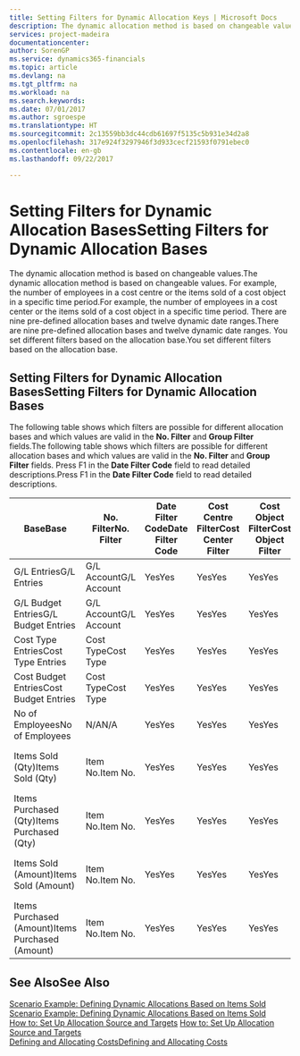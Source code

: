 ```yaml
---
title: Setting Filters for Dynamic Allocation Keys | Microsoft Docs
description: The dynamic allocation method is based on changeable values. For example, the number of employees in a cost centre or the items sold of a cost object in a specific time period. There are nine pre-defined allocation bases and twelve dynamic date ranges. You set different filters based on the allocation base.
services: project-madeira
documentationcenter: 
author: SorenGP
ms.service: dynamics365-financials
ms.topic: article
ms.devlang: na
ms.tgt_pltfrm: na
ms.workload: na
ms.search.keywords: 
ms.date: 07/01/2017
ms.author: sgroespe
ms.translationtype: HT
ms.sourcegitcommit: 2c13559bb3dc44cdb61697f5135c5b931e34d2a8
ms.openlocfilehash: 317e924f3297946f3d933cecf21593f0791ebec0
ms.contentlocale: en-gb
ms.lasthandoff: 09/22/2017

---
```

# <a name="setting-filters-for-dynamic-allocation-bases"></a><span data-ttu-id="24d42-106">Setting Filters for Dynamic Allocation Bases</span><span class="sxs-lookup"><span data-stu-id="24d42-106">Setting Filters for Dynamic Allocation Bases</span></span>
<span data-ttu-id="24d42-107">The dynamic allocation method is based on changeable values.</span><span class="sxs-lookup"><span data-stu-id="24d42-107">The dynamic allocation method is based on changeable values.</span></span> <span data-ttu-id="24d42-108">For example, the number of employees in a cost centre or the items sold of a cost object in a specific time period.</span><span class="sxs-lookup"><span data-stu-id="24d42-108">For example, the number of employees in a cost center or the items sold of a cost object in a specific time period.</span></span> <span data-ttu-id="24d42-109">There are nine pre-defined allocation bases and twelve dynamic date ranges.</span><span class="sxs-lookup"><span data-stu-id="24d42-109">There are nine pre-defined allocation bases and twelve dynamic date ranges.</span></span> <span data-ttu-id="24d42-110">You set different filters based on the allocation base.</span><span class="sxs-lookup"><span data-stu-id="24d42-110">You set different filters based on the allocation base.</span></span>  

## <a name="setting-filters-for-dynamic-allocation-bases"></a><span data-ttu-id="24d42-111">Setting Filters for Dynamic Allocation Bases</span><span class="sxs-lookup"><span data-stu-id="24d42-111">Setting Filters for Dynamic Allocation Bases</span></span>  
 <span data-ttu-id="24d42-112">The following table shows which filters are possible for different allocation bases and which values are valid in the **No. Filter** and **Group Filter** fields.</span><span class="sxs-lookup"><span data-stu-id="24d42-112">The following table shows which filters are possible for different allocation bases and which values are valid in the **No. Filter** and **Group Filter** fields.</span></span> <span data-ttu-id="24d42-113">Press F1 in the **Date Filter Code** field to read detailed descriptions.</span><span class="sxs-lookup"><span data-stu-id="24d42-113">Press F1 in the **Date Filter Code** field to read detailed descriptions.</span></span>  

|<span data-ttu-id="24d42-114">**Base**</span><span class="sxs-lookup"><span data-stu-id="24d42-114">**Base**</span></span>|<span data-ttu-id="24d42-115">**No. Filter**</span><span class="sxs-lookup"><span data-stu-id="24d42-115">**No. Filter**</span></span>|<span data-ttu-id="24d42-116">**Date Filter Code**</span><span class="sxs-lookup"><span data-stu-id="24d42-116">**Date Filter Code**</span></span>|<span data-ttu-id="24d42-117">**Cost Centre Filter**</span><span class="sxs-lookup"><span data-stu-id="24d42-117">**Cost Center Filter**</span></span>|<span data-ttu-id="24d42-118">**Cost Object Filter**</span><span class="sxs-lookup"><span data-stu-id="24d42-118">**Cost Object Filter**</span></span>|<span data-ttu-id="24d42-119">**Group Filter**</span><span class="sxs-lookup"><span data-stu-id="24d42-119">**Group Filter**</span></span>|  
|--------------|----------------------------------------|----------------------------------------------|------------------------------------------------|------------------------------------------------|------------------------------------------|  
|<span data-ttu-id="24d42-120">G/L Entries</span><span class="sxs-lookup"><span data-stu-id="24d42-120">G/L Entries</span></span>|<span data-ttu-id="24d42-121">G/L Account</span><span class="sxs-lookup"><span data-stu-id="24d42-121">G/L Account</span></span>|<span data-ttu-id="24d42-122">Yes</span><span class="sxs-lookup"><span data-stu-id="24d42-122">Yes</span></span>|<span data-ttu-id="24d42-123">Yes</span><span class="sxs-lookup"><span data-stu-id="24d42-123">Yes</span></span>|<span data-ttu-id="24d42-124">Yes</span><span class="sxs-lookup"><span data-stu-id="24d42-124">Yes</span></span>|<span data-ttu-id="24d42-125">N/A</span><span class="sxs-lookup"><span data-stu-id="24d42-125">N/A</span></span>|  
|<span data-ttu-id="24d42-126">G/L Budget Entries</span><span class="sxs-lookup"><span data-stu-id="24d42-126">G/L Budget Entries</span></span>|<span data-ttu-id="24d42-127">G/L Account</span><span class="sxs-lookup"><span data-stu-id="24d42-127">G/L Account</span></span>|<span data-ttu-id="24d42-128">Yes</span><span class="sxs-lookup"><span data-stu-id="24d42-128">Yes</span></span>|<span data-ttu-id="24d42-129">Yes</span><span class="sxs-lookup"><span data-stu-id="24d42-129">Yes</span></span>|<span data-ttu-id="24d42-130">Yes</span><span class="sxs-lookup"><span data-stu-id="24d42-130">Yes</span></span>|<span data-ttu-id="24d42-131">G/L Budget Name</span><span class="sxs-lookup"><span data-stu-id="24d42-131">G/L Budget Name</span></span>|  
|<span data-ttu-id="24d42-132">Cost Type Entries</span><span class="sxs-lookup"><span data-stu-id="24d42-132">Cost Type Entries</span></span>|<span data-ttu-id="24d42-133">Cost Type</span><span class="sxs-lookup"><span data-stu-id="24d42-133">Cost Type</span></span>|<span data-ttu-id="24d42-134">Yes</span><span class="sxs-lookup"><span data-stu-id="24d42-134">Yes</span></span>|<span data-ttu-id="24d42-135">Yes</span><span class="sxs-lookup"><span data-stu-id="24d42-135">Yes</span></span>|<span data-ttu-id="24d42-136">Yes</span><span class="sxs-lookup"><span data-stu-id="24d42-136">Yes</span></span>|<span data-ttu-id="24d42-137">N/A</span><span class="sxs-lookup"><span data-stu-id="24d42-137">N/A</span></span>|  
|<span data-ttu-id="24d42-138">Cost Budget Entries</span><span class="sxs-lookup"><span data-stu-id="24d42-138">Cost Budget Entries</span></span>|<span data-ttu-id="24d42-139">Cost Type</span><span class="sxs-lookup"><span data-stu-id="24d42-139">Cost Type</span></span>|<span data-ttu-id="24d42-140">Yes</span><span class="sxs-lookup"><span data-stu-id="24d42-140">Yes</span></span>|<span data-ttu-id="24d42-141">Yes</span><span class="sxs-lookup"><span data-stu-id="24d42-141">Yes</span></span>|<span data-ttu-id="24d42-142">Yes</span><span class="sxs-lookup"><span data-stu-id="24d42-142">Yes</span></span>|<span data-ttu-id="24d42-143">Budget Name</span><span class="sxs-lookup"><span data-stu-id="24d42-143">Budget Name</span></span>|  
|<span data-ttu-id="24d42-144">No of Employees</span><span class="sxs-lookup"><span data-stu-id="24d42-144">No of Employees</span></span>|<span data-ttu-id="24d42-145">N/A</span><span class="sxs-lookup"><span data-stu-id="24d42-145">N/A</span></span>|<span data-ttu-id="24d42-146">Yes</span><span class="sxs-lookup"><span data-stu-id="24d42-146">Yes</span></span>|<span data-ttu-id="24d42-147">Yes</span><span class="sxs-lookup"><span data-stu-id="24d42-147">Yes</span></span>|<span data-ttu-id="24d42-148">Yes</span><span class="sxs-lookup"><span data-stu-id="24d42-148">Yes</span></span>|<span data-ttu-id="24d42-149">N/A</span><span class="sxs-lookup"><span data-stu-id="24d42-149">N/A</span></span>|  
|<span data-ttu-id="24d42-150">Items Sold (Qty)</span><span class="sxs-lookup"><span data-stu-id="24d42-150">Items Sold (Qty)</span></span>|<span data-ttu-id="24d42-151">Item No.</span><span class="sxs-lookup"><span data-stu-id="24d42-151">Item No.</span></span>|<span data-ttu-id="24d42-152">Yes</span><span class="sxs-lookup"><span data-stu-id="24d42-152">Yes</span></span>|<span data-ttu-id="24d42-153">Yes</span><span class="sxs-lookup"><span data-stu-id="24d42-153">Yes</span></span>|<span data-ttu-id="24d42-154">Yes</span><span class="sxs-lookup"><span data-stu-id="24d42-154">Yes</span></span>|<span data-ttu-id="24d42-155">Inventory Posting Group</span><span class="sxs-lookup"><span data-stu-id="24d42-155">Inventory Posting Group</span></span>|  
|<span data-ttu-id="24d42-156">Items Purchased (Qty)</span><span class="sxs-lookup"><span data-stu-id="24d42-156">Items Purchased (Qty)</span></span>|<span data-ttu-id="24d42-157">Item No.</span><span class="sxs-lookup"><span data-stu-id="24d42-157">Item No.</span></span>|<span data-ttu-id="24d42-158">Yes</span><span class="sxs-lookup"><span data-stu-id="24d42-158">Yes</span></span>|<span data-ttu-id="24d42-159">Yes</span><span class="sxs-lookup"><span data-stu-id="24d42-159">Yes</span></span>|<span data-ttu-id="24d42-160">Yes</span><span class="sxs-lookup"><span data-stu-id="24d42-160">Yes</span></span>|<span data-ttu-id="24d42-161">Inventory Posting Group</span><span class="sxs-lookup"><span data-stu-id="24d42-161">Inventory Posting Group</span></span>|  
|<span data-ttu-id="24d42-162">Items Sold (Amount)</span><span class="sxs-lookup"><span data-stu-id="24d42-162">Items Sold (Amount)</span></span>|<span data-ttu-id="24d42-163">Item No.</span><span class="sxs-lookup"><span data-stu-id="24d42-163">Item No.</span></span>|<span data-ttu-id="24d42-164">Yes</span><span class="sxs-lookup"><span data-stu-id="24d42-164">Yes</span></span>|<span data-ttu-id="24d42-165">Yes</span><span class="sxs-lookup"><span data-stu-id="24d42-165">Yes</span></span>|<span data-ttu-id="24d42-166">Yes</span><span class="sxs-lookup"><span data-stu-id="24d42-166">Yes</span></span>|<span data-ttu-id="24d42-167">Inventory Posting Group</span><span class="sxs-lookup"><span data-stu-id="24d42-167">Inventory Posting Group</span></span>|  
|<span data-ttu-id="24d42-168">Items Purchased (Amount)</span><span class="sxs-lookup"><span data-stu-id="24d42-168">Items Purchased (Amount)</span></span>|<span data-ttu-id="24d42-169">Item No.</span><span class="sxs-lookup"><span data-stu-id="24d42-169">Item No.</span></span>|<span data-ttu-id="24d42-170">Yes</span><span class="sxs-lookup"><span data-stu-id="24d42-170">Yes</span></span>|<span data-ttu-id="24d42-171">Yes</span><span class="sxs-lookup"><span data-stu-id="24d42-171">Yes</span></span>|<span data-ttu-id="24d42-172">Yes</span><span class="sxs-lookup"><span data-stu-id="24d42-172">Yes</span></span>|<span data-ttu-id="24d42-173">Inventory Posting Group</span><span class="sxs-lookup"><span data-stu-id="24d42-173">Inventory Posting Group</span></span>|  

## <a name="see-also"></a><span data-ttu-id="24d42-174">See Also</span><span class="sxs-lookup"><span data-stu-id="24d42-174">See Also</span></span>  
 <span data-ttu-id="24d42-175">[Scenario Example: Defining Dynamic Allocations Based on Items Sold](finance-scenario-example-defining-dynamic-allocations-based-on-items-sold.md) </span><span class="sxs-lookup"><span data-stu-id="24d42-175">[Scenario Example: Defining Dynamic Allocations Based on Items Sold](finance-scenario-example-defining-dynamic-allocations-based-on-items-sold.md) </span></span>  
 <span data-ttu-id="24d42-176">[How to: Set Up Allocation Source and Targets](finance-how-to-set-up-allocation-source-and-targets.md) </span><span class="sxs-lookup"><span data-stu-id="24d42-176">[How to: Set Up Allocation Source and Targets](finance-how-to-set-up-allocation-source-and-targets.md) </span></span>  
 [<span data-ttu-id="24d42-177">Defining and Allocating Costs</span><span class="sxs-lookup"><span data-stu-id="24d42-177">Defining and Allocating Costs</span></span>](finance-define-and-allocate-costs.md)

